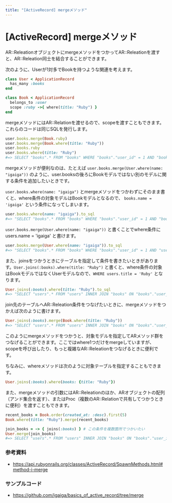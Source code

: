 ```yaml
---
title: "[ActiveRecord] mergeメソッド"
---
```


# [ActiveRecord] mergeメソッド

AR::ReleationオブジェクトにmergeメソッドをつかってAR::Releationを渡すと、AR::Releation同士を結合することができます。

次のように、Userが1対多でBookを持つような関連を考えます。

```ruby
class User < ApplicationRecord
  has_many :books 
end

class Book < ApplicationRecord
  belongs_to :user
  scope :ruby ->{ where(title: "Ruby") }
end
```

mergeメソッドにはAR::Relationを渡せるので、scopeを渡すこともできます。これらのコードは同じSQLを発行します。

```ruby
user.books.merge(Book.ruby)
user.books.merge(Book.where(title: "Ruby"))
user.books.ruby
user.books.where(title: "Ruby")
#=> SELECT "books".* FROM "books" WHERE "books"."user_id" = 1 AND "books"."title" = 'Ruby'
```

mergeメソッドが便利なのは、たとえば `user.books.merge(User.where(name: "igaiga"))` のように、user.booksの後ろにBookモデルではない別のモデルに関する条件を追加したいときです。

`user.books.where(name: "igaiga")` とmergeメソッドをつかわずにそのまま書くと、where条件の対象モデルはBookモデルとなるので、 `books.name = 'igaiga'` という条件になってしまいます。

```ruby
user.books.where(name: "igaiga").to_sql
#=> "SELECT "books".* FROM "books" WHERE "books"."user_id" = 1 AND "books"."name" = 'igaiga'"
```

`user.books.merge(User.where(name: "igaiga"))` と書くことでwhere条件にusers.name = 'igaiga' と書けます。

```ruby
user.books.merge(User.where(name: "igaiga")).to_sql
#=> "SELECT "books".* FROM "books" WHERE "books"."user_id" = 1 AND "users"."name" = 'igaiga'"
```

また、joinsをつかうときにテーブルを指定して条件を書きたいときがあります。`User.joins(:books).where(title: "Ruby")` と書くと、where条件の対象はBookモデルではなくUserモデルなので、`WHERE users.title = 'Ruby'` となります。

```ruby
User.joins(:books).where(title: "Ruby").to_sql
#=> "SELECT "users".* FROM "users" INNER JOIN "books" ON "books"."user_id" = "users"."id" WHERE "users"."title" = 'Ruby'"
```

join先のテーブルへAR::Releation条件をつなげたいときに、mergeメソッドをつかえば次のように書けます。

```ruby
User.joins(:books).merge(Book.where(title: "Ruby"))
#=> "SELECT "users".* FROM "users" INNER JOIN "books" ON "books"."user_id" = "users"."id" WHERE "books"."title" = 'Ruby'"
```

このようにmergeメソッドをつかうと、対象モデルを指定してARメソッド群をつなげることができます。ここではwhere1つだけをmergeしていますが、scopeを呼び出したり、もっと複雑なAR::Releationをつなげるときに便利です。

ちなみに、whereメソッドは次のように対象テーブルを指定することもできます。

```ruby
User.joins(:books).where(books: {title: "Ruby"})
```

また、mergeメソッドの引数にはAR::Releationのほか、ARオブジェクトの配列（アンド集合を返す）、またはProc（複数のAR::Relationで共有してつかうときに便利）を渡すこともできます。

```ruby
recent_books = Book.order(created_at: :desc).first(5)
Book.where(title: "Ruby").merge(recent_books)
```

```ruby
join_books = -> { joins(:books) } # この条件を複数箇所でつかいたい
User.merge(join_books)
#=> SELECT "users".* FROM "users" INNER JOIN "books" ON "books"."user_id" = "users"."id"
```

### 参考資料

- https://api.rubyonrails.org/classes/ActiveRecord/SpawnMethods.html#method-i-merge

### サンプルコード

- https://github.com/igaiga/basics_of_active_record/tree/merge
